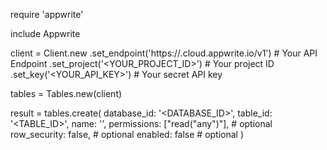 require 'appwrite'

include Appwrite

client = Client.new
    .set_endpoint('https://<REGION>.cloud.appwrite.io/v1') # Your API Endpoint
    .set_project('<YOUR_PROJECT_ID>') # Your project ID
    .set_key('<YOUR_API_KEY>') # Your secret API key

tables = Tables.new(client)

result = tables.create(
    database_id: '<DATABASE_ID>',
    table_id: '<TABLE_ID>',
    name: '<NAME>',
    permissions: ["read("any")"], # optional
    row_security: false, # optional
    enabled: false # optional
)
